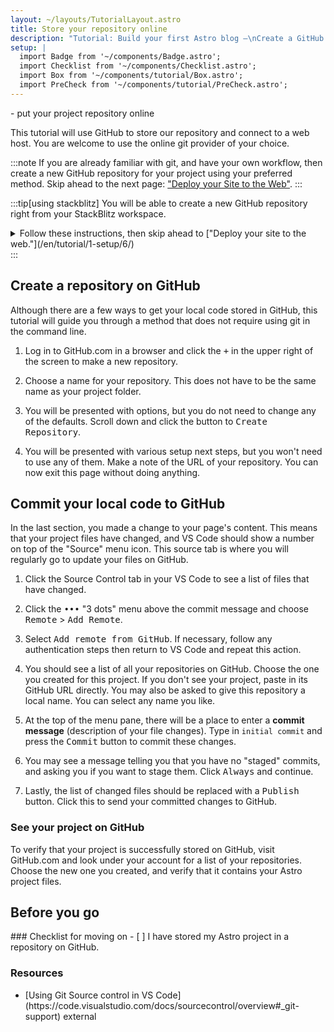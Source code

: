 ```yaml
---
layout: ~/layouts/TutorialLayout.astro
title: Store your repository online
description: "Tutorial: Build your first Astro blog —\nCreate a GitHub repo for your tutorial project"
setup: |
  import Badge from '~/components/Badge.astro';
  import Checklist from '~/components/Checklist.astro';
  import Box from '~/components/tutorial/Box.astro';
  import PreCheck from '~/components/tutorial/PreCheck.astro';
---
```


<PreCheck>
  - put your project repository online
</PreCheck>

This tutorial will use GitHub to store our repository and connect to a web host. You are welcome to use the online git provider of your choice.

:::note
If you are already familiar with git, and have your own workflow, then create a new GitHub repository for your project using your preferred method. Skip ahead to the next page: ["Deploy your Site to the Web"](/en/tutorial/1-setup/6/).
:::

:::tip[using stackblitz]
You will be able to create a new GitHub repository right from your StackBlitz workspace.
<details>
<summary>Follow these instructions, then skip ahead to ["Deploy your site to the web."](/en/tutorial/1-setup/6/)</summary>

1. Press the <kbd>Connect Repository</kbd> button at the top of your list of files, enter a new name for your repository, and click <kbd>Create repo & push</kbd>. 

2. When you have changes to be committed back to GitHub, a "Commit" button will appear at the top left of your workspace. Clicking on this will allow you to enter a commit message, and update your repository.
</details>
:::

## Create a repository on GitHub

Although there are a few ways to get your local code stored in GitHub, this tutorial will guide you through a method that does not require using git in the command line. 

1. Log in to GitHub.com in a browser and click the <kbd>+</kbd> in the upper right of the screen to make a new repository. 

2. Choose a name for your repository. This does not have to be the same name as your project folder.

3. You will be presented with options, but you do not need to change any of the defaults. Scroll down and click the button to <kbd>Create Repository</kbd>.

4. You will be presented with various setup next steps, but you won't need to use any of them. Make a note of the URL of your repository. You can now exit this page without doing anything.


## Commit your local code to GitHub

In the last section, you made a change to your page's content. This means that your project files have changed, and VS Code should show a number on top of the "Source" menu icon. This source tab is where you will regularly go to update your files on GitHub. 


1. Click the Source Control tab in your VS Code to see a list of files that have changed. 

2. Click the <kbd>•••</kbd> "3 dots" menu above the commit message and choose <kbd>Remote</kbd> > <kbd>Add Remote</kbd>.

3. Select <kbd>Add remote from GitHub</kbd>. If necessary, follow any authentication steps then return to VS Code and repeat this action.

4. You should see a list of all your repositories on GitHub. Choose the one you created for this project. If you don't see your project, paste in its GitHub URL directly. You may also be asked to give this repository a local name. You can select any name you like.

5. At the top of the menu pane, there will be a place to enter a **commit message** (description of your file changes). Type in `initial commit` and press the <kbd>Commit</kbd> button to commit these changes.

7. You may see a message telling you that you have no "staged" commits, and asking you if you want to stage them. Click <kbd>Always</kbd> and continue.

8. Lastly, the list of changed files should be replaced with a <kbd>Publish</kbd> button. Click this to send your committed changes to GitHub.


### See your project on GitHub

To verify that your project is successfully stored on GitHub, visit GitHub.com and look under your account for a list of your repositories. Choose the new one you created, and verify that it contains your Astro project files.


## Before you go

<Box icon="check-list">
### Checklist for moving on

<Checklist>
- [ ] I have stored my Astro project in a repository on GitHub.
</Checklist>
</Box>

### Resources

- <p>[Using Git Source control in VS Code](https://code.visualstudio.com/docs/sourcecontrol/overview#_git-support) <Badge>external</Badge></p>
